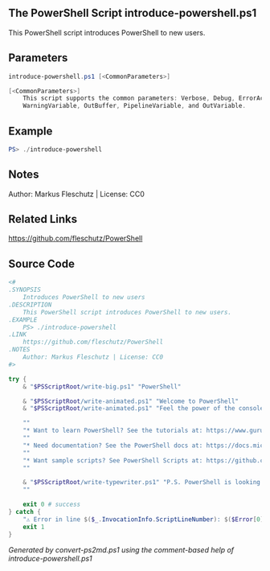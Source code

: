 ## The PowerShell Script **introduce-powershell.ps1**

This PowerShell script introduces PowerShell to new users.

## Parameters
```powershell
introduce-powershell.ps1 [<CommonParameters>]

[<CommonParameters>]
    This script supports the common parameters: Verbose, Debug, ErrorAction, ErrorVariable, WarningAction, 
    WarningVariable, OutBuffer, PipelineVariable, and OutVariable.
```

## Example
```powershell
PS> ./introduce-powershell

```

## Notes
Author: Markus Fleschutz | License: CC0

## Related Links
https://github.com/fleschutz/PowerShell

## Source Code
```powershell
<#
.SYNOPSIS
	Introduces PowerShell to new users
.DESCRIPTION
	This PowerShell script introduces PowerShell to new users.
.EXAMPLE
	PS> ./introduce-powershell
.LINK
	https://github.com/fleschutz/PowerShell
.NOTES
	Author: Markus Fleschutz | License: CC0
#>

try {
	& "$PSScriptRoot/write-big.ps1" "PowerShell"

	& "$PSScriptRoot/write-animated.ps1" "Welcome to PowerShell"
	& "$PSScriptRoot/write-animated.ps1" "Feel the power of the console and scripting"

	""
	"* Want to learn PowerShell? See the tutorials at: https://www.guru99.com/powershell-tutorial.html"
	""
	"* Need documentation? See the PowerShell docs at: https://docs.microsoft.com/en-us/powershell/"
	""
	"* Want sample scripts? See PowerShell Scripts at: https://github.com/fleschutz/PowerShell/"
	""

	& "$PSScriptRoot/write-typewriter.ps1" "P.S. PowerShell is looking forward to execute your next command"
	""

	exit 0 # success
} catch {
	"⚠️ Error in line $($_.InvocationInfo.ScriptLineNumber): $($Error[0])"
	exit 1
}
```

*Generated by convert-ps2md.ps1 using the comment-based help of introduce-powershell.ps1*

